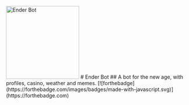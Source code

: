 <img src="https://bot.ender.site/img/enderbot.png" alt="Ender Bot" width="200" height="200">
# Ender Bot
## A bot for the new age, with profiles, casino, weather and memes. 
[![forthebadge](https://forthebadge.com/images/badges/made-with-javascript.svg)](https://forthebadge.com)

